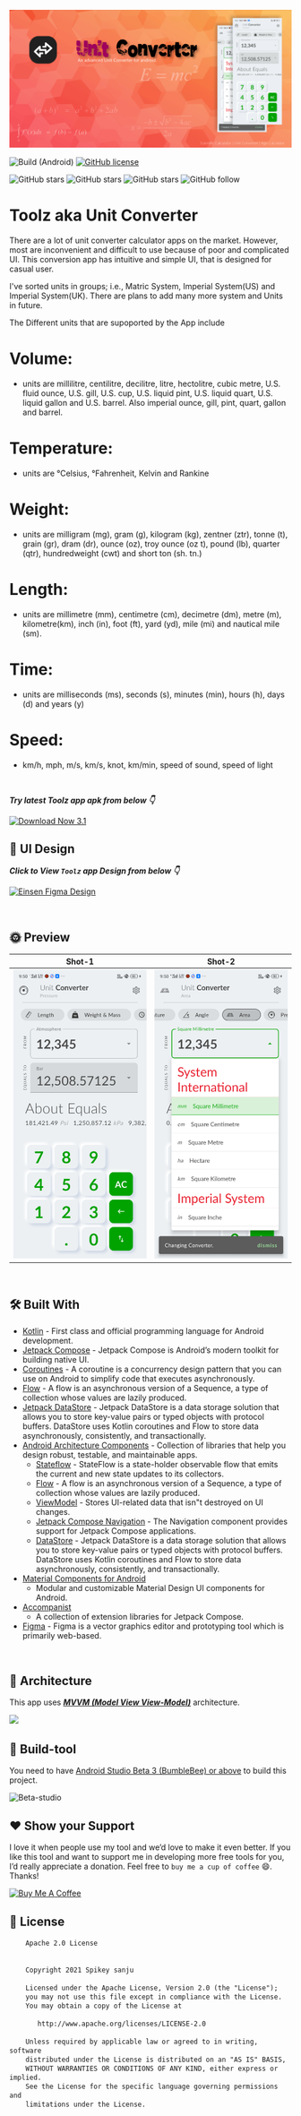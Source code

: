 ![GitHub Cards Preview](https://github.com/prime-zs/toolz/blob/master/art/feature-graphic.png?raw=true)

![Build (Android)](https://github.com/Spikeysanju/Einsen/workflows/Android%20CI/badge.svg)
[![GitHub license](https://img.shields.io/badge/License-Apache2.0-blue.svg)](LICENSE)


![GitHub stars](https://img.shields.io/github/stars/prime-zs/toolz?style=social)
![GitHub stars](https://img.shields.io/github/forks/prime-zs/toolz?style=social)
![GitHub stars](https://img.shields.io/github/watchers/prime-zs/toolz?style=social)
![GitHub follow](https://img.shields.io/github/followers/prime-zs?label=Follow&style=social)


# Toolz aka Unit Converter

There are a lot of unit converter calculator apps on the market. However, most are inconvenient and difficult to use because of poor and complicated UI.
This conversion app has intuitive and simple UI, that is designed for casual user.

I've sorted units in groups; i.e., Matric System, Imperial System(US) and Imperial System(UK). There are plans to add many more system and Units in future.

The Different units that are supoported by the App include

# Volume: 
- units are millilitre, centilitre, decilitre, litre, hectolitre, cubic metre, U.S. fluid ounce, U.S. gill, U.S. cup, U.S. liquid pint, U.S. liquid quart, U.S. liquid gallon and U.S. barrel.  Also imperial ounce, gill, pint, quart, gallon and barrel.

# Temperature: 
- units are °Celsius, °Fahrenheit, Kelvin and Rankine 

# Weight: 
- units are milligram (mg), gram (g), kilogram (kg), zentner (ztr), tonne (t), grain (gr), dram (dr), ounce (oz), troy ounce (oz t), pound (lb), quarter (qtr), hundredweight (cwt) and short ton (sh. tn.) 

# Length: 
- units are millimetre (mm), centimetre (cm), decimetre (dm), metre (m), kilometre(km), inch (in), foot (ft), yard (yd), mile (mi) and nautical mile (sm). 

# Time:
- units are milliseconds (ms), seconds (s),  minutes (min), hours (h), days (d) and years (y)

# Speed:
- km/h, mph, m/s, km/s, knot, km/min, speed of sound, speed of light

 <br />

***Try latest Toolz app apk from below 👇***

<a href="https://play.google.com/store/apps/details?id=com.prime.toolz">
  <img src="https://github.com/steverichey/google-play-badge-svg/blob/master/img/en_get.svg" alt="Download Now 3.1" width="180" height="65">
</a>

## 🎨 UI Design

***Click to View `Toolz` app Design from below 👇***

[![Einsen Figma Design](https://img.shields.io/badge/Toolz-FIGMA-black.svg?style=for-the-badge&logo=figma)](https://www.figma.com/_123__file/s0jhjixtXtOZmmIyHIN3Yy/Einsen?node-id=0%3A1)

<br />

## 🌞 Preview 

|   Shot-1    | Shot-2
|---	|---
|  ![](https://github.com/prime-zs/toolz/blob/master/art/Screenshot_2022-05-16-09-50-15-79.png)    |  ![](https://github.com/prime-zs/toolz/blob/master/art/Screenshot_2022-05-16-09-50-48-66.png)    
<br />

## 🛠 Built With

- [Kotlin](https://kotlinlang.org/) - First class and official programming language for Android
  development.
- [Jetpack Compose](https://developer.android.com/jetpack/compose) - Jetpack Compose is Android’s
  modern toolkit for building native UI.
- [Coroutines](https://kotlinlang.org/docs/reference/coroutines-overview.html) - A coroutine is a
  concurrency design pattern that you can use on Android to simplify code that executes
  asynchronously.
- [Flow](https://kotlinlang.org/docs/reference/coroutines/flow.html) - A flow is an asynchronous
  version of a Sequence, a type of collection whose values are lazily produced.
- [Jetpack DataStore](https://developer.android.com/topic/libraries/architecture/datastore) -
  Jetpack DataStore is a data storage solution that allows you to store key-value pairs or typed
  objects with protocol buffers. DataStore uses Kotlin coroutines and Flow to store data
  asynchronously, consistently, and transactionally.
- [Android Architecture Components](https://developer.android.com/topic/libraries/architecture) -
  Collection of libraries that help you design robust, testable, and maintainable apps.
    - [Stateflow](https://developer.android.com/kotlin/flow/stateflow-and-sharedflow) - StateFlow is
      a state-holder observable flow that emits the current and new state updates to its collectors.
    - [Flow](https://kotlinlang.org/docs/reference/coroutines/flow.html) - A flow is an asynchronous
      version of a Sequence, a type of collection whose values are lazily produced.
    - [ViewModel](https://developer.android.com/topic/libraries/architecture/viewmodel) - Stores
      UI-related data that isn"t destroyed on UI changes.
    - [Jetpack Compose Navigation](https://developer.android.com/jetpack/compose/navigation) - The
      Navigation component provides support for Jetpack Compose applications.
    - [DataStore](https://developer.android.com/topic/libraries/architecture/datastore) - Jetpack
      DataStore is a data storage solution that allows you to store key-value pairs or typed objects
      with protocol buffers. DataStore uses Kotlin coroutines and Flow to store data asynchronously,
      consistently, and transactionally.
- [Material Components for Android](https://github.com/material-components/material-components-android)
    - Modular and customizable Material Design UI components for Android.
- [Accompanist](https://github.com/google/accompanist)
    - A collection of extension libraries for Jetpack Compose.
- [Figma](https://figma.com/) - Figma is a vector graphics editor and prototyping tool which is
  primarily web-based.

<br />

## 🗼 Architecture

This app uses [***MVVM (Model View
View-Model)***](https://developer.android.com/jetpack/docs/guide#recommended-app-arch) architecture.

![](https://github.com/TheCodeMonks/Notes-App/blob/master/screenshots/ANDROID%20ROOM%20DB%20DIAGRAM.jpg)

## 🧰 Build-tool

You need to
have [Android Studio Beta 3 (BumbleBee) or above](https://developer.android.com/studio/preview) to
build this project.
<br>

<img src="./beta_android.png" height="200" alt="Beta-studio"/>

## ❤️ Show your Support

I love it when people use my tool and we’d love to make it even better. If you like this tool and
want to support me in developing more free tools for you, I’d really appreciate a donation. Feel
free to `buy me a cup of coffee` 😄. Thanks!


<a href="https://www.buymeacoffee.com/sheikhzaki3" target="_blank">
    <img src="https://cdn.buymeacoffee.com/buttons/v2/default-yellow.png" alt="Buy Me A Coffee" width="160">
</a>

<br>


## 🔖 License

```
    Apache 2.0 License


    Copyright 2021 Spikey sanju

    Licensed under the Apache License, Version 2.0 (the "License");
    you may not use this file except in compliance with the License.
    You may obtain a copy of the License at

       http://www.apache.org/licenses/LICENSE-2.0

    Unless required by applicable law or agreed to in writing, software
    distributed under the License is distributed on an "AS IS" BASIS,
    WITHOUT WARRANTIES OR CONDITIONS OF ANY KIND, either express or implied.
    See the License for the specific language governing permissions and
    limitations under the License.

```

